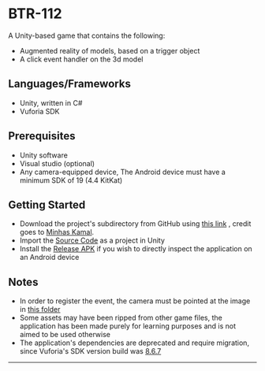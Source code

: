 BTR-112
==============================

A Unity-based game that contains the following:

* Augmented reality of models, based on a trigger object
* A click event handler on the 3d model

Languages/Frameworks
------------

* Unity, written in C#
* Vuforia SDK

Prerequisites
------------

* Unity software
* Visual studio (optional)
* Any camera-equipped device, The Android device must have a minimum SDK of 19 (4.4 KitKat)

Getting Started
------------

* Download the project's subdirectory from GitHub
  using [this link](https://minhaskamal.github.io/DownGit/#/home?url=https://github.com/tariqshaban/bachelor-projects/tree/master/2nd_year/3rd_semester_summer/extracurricular_activities/btr112)
  , credit goes to [Minhas Kamal](https://minhaskamal.github.io).
* Import the [Source Code](source_code) as a project in Unity
* Install the [Release APK](release_apk) if you wish to directly inspect the application on an Android device

Notes
------------

* In order to register the event, the camera must be pointed at the image in [this folder](release_apk)
* Some assets may have been ripped from other game files, the application has been made purely for learning purposes and
  is not aimed to be used otherwise
* The application's dependencies are deprecated and require migration, since Vuforia's SDK version build
  was [8.6.7](https://dev.azure.com/vuforia-engine/unity-extension/_artifacts/feed/unity-packages/Npm/com.ptc.vuforia.engine/8.6.7/overview)

--------